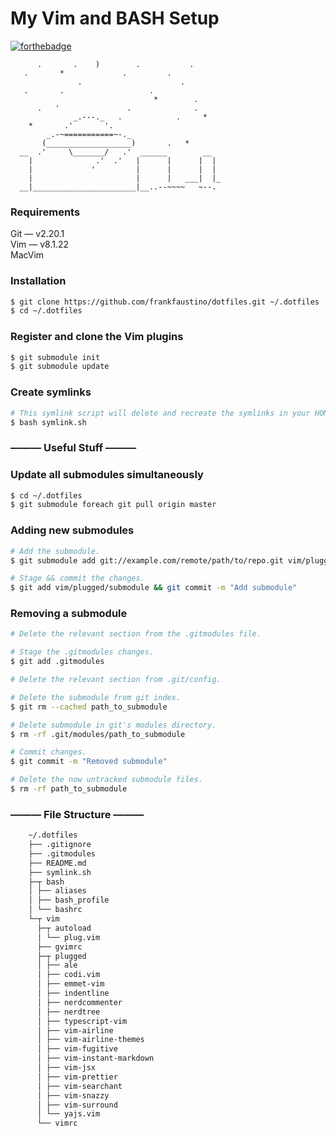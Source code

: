 # My Vim and BASH Setup
[![forthebadge](https://forthebadge.com/images/badges/its-not-a-lie-if-you-believe-it.svg)](https://forthebadge.com)
```
      .       .    )        .           .
   .       *             .         .
               .                      .
   .       .                   .
                                *        .
      .   '               .              .
              _.---._   .            .     *
    *       .'       '.
        _.-~===========~-._
       (___________________)       .   *
  __  .'     \_______/   .'  ______        __
    |              .'  .'   |      |      |  |
    |             '         |      |      |  |
    |                       |      |   ___|  |_
  __|_______________________|__..--~~~~   ~--.

```

### Requirements

Git — v2.20.1  
Vim — v8.1.22  
MacVim

### Installation

```bash
$ git clone https://github.com/frankfaustino/dotfiles.git ~/.dotfiles
$ cd ~/.dotfiles
```

### Register and clone the Vim plugins
```bash
$ git submodule init
$ git submodule update
```

### Create symlinks
```bash
# This symlink script will delete and recreate the symlinks in your HOME directory.
$ bash symlink.sh
```

### ——— Useful Stuff ———

### Update all submodules simultaneously
```bash
$ cd ~/.dotfiles
$ git submodule foreach git pull origin master
```

### Adding new submodules
```bash
# Add the submodule.
$ git submodule add git://example.com/remote/path/to/repo.git vim/plugged/submodule

# Stage && commit the changes.
$ git add vim/plugged/submodule && git commit -m "Add submodule"
```

### Removing a submodule
```bash
# Delete the relevant section from the .gitmodules file.

# Stage the .gitmodules changes.
$ git add .gitmodules

# Delete the relevant section from .git/config.

# Delete the submodule from git index.
$ git rm --cached path_to_submodule

# Delete submodule in git's modules directory.
$ rm -rf .git/modules/path_to_submodule

# Commit changes.
$ git commit -m "Removed submodule"

# Delete the now untracked submodule files.
$ rm -rf path_to_submodule
```

### ——— File Structure ———

```bash
    ~/.dotfiles
    ├── .gitignore
    ├── .gitmodules
    ├── README.md
    ├── symlink.sh
    ├─┬ bash
    │ ├── aliases
    │ ├── bash_profile
    │ └── bashrc
    └─┬ vim
      ├─┬ autoload
      │ └── plug.vim
      ├── gvimrc
      ├─┬ plugged
      │ ├── ale
      │ ├── codi.vim
      │ ├── emmet-vim
      │ ├── indentline
      │ ├── nerdcommenter
      │ ├── nerdtree
      │ ├── typescript-vim
      │ ├── vim-airline
      │ ├── vim-airline-themes
      │ ├── vim-fugitive    
      │ ├── vim-instant-markdown
      │ ├── vim-jsx
      │ ├── vim-prettier
      │ ├── vim-searchant
      │ ├── vim-snazzy
      │ ├── vim-surround
      │ └── yajs.vim
      └── vimrc
```

